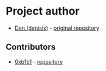# Project author

- [Den (denisix)](https://github.com/denisix) - [original repository](https://github.com/denisix/wireguard)

## Contributors
- [0xb1b1](https://github.com/0xb1b1) - [repository](https://github.com/0xb1b1/wireguard-docker)
